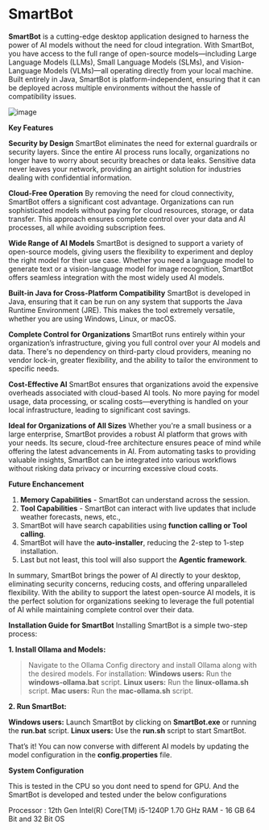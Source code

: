 # SmartBot

**SmartBot** is a cutting-edge desktop application designed to harness the power of AI models without the need for cloud integration. With SmartBot, you have access to the full range of open-source models—including Large Language Models (LLMs), Small Language Models (SLMs), and Vision-Language Models (VLMs)—all operating directly from your local machine. Built entirely in Java, SmartBot is platform-independent, ensuring that it can be deployed across multiple environments without the hassle of compatibility issues.

![image](https://github.com/user-attachments/assets/ec26a352-d55d-49a4-81c8-e1232ab2c01a)


**Key Features**

**Security by Design** SmartBot eliminates the need for external guardrails or security layers. Since the entire AI process runs locally, organizations no longer have to worry about security breaches or data leaks. Sensitive data never leaves your network, providing an airtight solution for industries dealing with confidential information.

**Cloud-Free Operation** By removing the need for cloud connectivity, SmartBot offers a significant cost advantage. Organizations can run sophisticated models without paying for cloud resources, storage, or data transfer. This approach ensures complete control over your data and AI processes, all while avoiding subscription fees.

**Wide Range of AI Models** SmartBot is designed to support a variety of open-source models, giving users the flexibility to experiment and deploy the right model for their use case. Whether you need a language model to generate text or a vision-language model for image recognition, SmartBot offers seamless integration with the most widely used AI models.

**Built-in Java for Cross-Platform Compatibility** SmartBot is developed in Java, ensuring that it can be run on any system that supports the Java Runtime Environment (JRE). This makes the tool extremely versatile, whether you are using Windows, Linux, or macOS.

**Complete Control for Organizations** SmartBot runs entirely within your organization’s infrastructure, giving you full control over your AI models and data. There's no dependency on third-party cloud providers, meaning no vendor lock-in, greater flexibility, and the ability to tailor the environment to specific needs.

**Cost-Effective AI** SmartBot ensures that organizations avoid the expensive overheads associated with cloud-based AI tools. No more paying for model usage, data processing, or scaling costs—everything is handled on your local infrastructure, leading to significant cost savings.

**Ideal for Organizations of All Sizes**
Whether you're a small business or a large enterprise, SmartBot provides a robust AI platform that grows with your needs. Its secure, cloud-free architecture ensures peace of mind while offering the latest advancements in AI. From automating tasks to providing valuable insights, SmartBot can be integrated into various workflows without risking data privacy or incurring excessive cloud costs.

**Future Enchancement**
1) **Memory Capabilities** - SmartBot can understand across the session.
2) **Tool Capabilities** - SmartBot can interact with live updates that include weather forecasts, news, etc.,
3) SmartBot will have search capabilities using **function calling or Tool calling**.
4) SmartBot will have the **auto-installer**, reducing the 2-step to 1-step installation.
5) Last but not least, this tool will also support the **Agentic framework**. 

In summary, SmartBot brings the power of AI directly to your desktop, eliminating security concerns, reducing costs, and offering unparalleled flexibility. With the ability to support the latest open-source AI models, it is the perfect solution for organizations seeking to leverage the full potential of AI while maintaining complete control over their data.


**Installation Guide for SmartBot**
Installing SmartBot is a simple two-step process:

**1. Install Ollama and Models:**
> Navigate to the Ollama Config directory and install Ollama along with the desired models.
> For installation:
  **Windows users:** Run the **windows-ollama.bat** script.
  **Linux users:** Run the **linux-ollama.sh** script.
  **Mac users:** Run the **mac-ollama.sh** script.

**2. Run SmartBot:**

**Windows users:** Launch SmartBot by clicking on **SmartBot.exe** or running the **run.bat** script.
**Linux users:** Use the **run.sh** script to start SmartBot.

That’s it! You can now converse with different AI models by updating the model configuration in the **config.properties** file.

**System Configuration**

This is tested in the CPU so you dont need to spend for GPU. And the SmartBot is developed and tested under the below configurations

Processor : 12th Gen Intel(R) Core(TM) i5-1240P   1.70 GHz
RAM - 16 GB
64 Bit and 32 Bit OS

